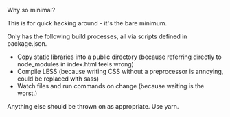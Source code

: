 Why so minimal?

This is for quick hacking around - it's the bare minimum.

Only has the following build processes, all via scripts defined in package.json.
* Copy static libraries into a public directory (because referring directly to node_modules in index.html feels wrong)
* Compile LESS (because writing CSS without a preprocessor is annoying, could be replaced with sass)
* Watch files and run commands on change (because waiting is the worst.)

Anything else should be thrown on as appropriate. Use yarn.